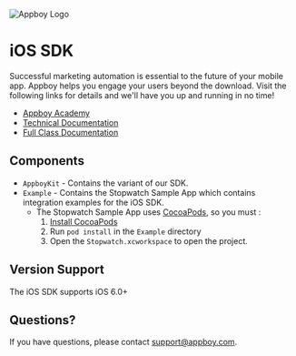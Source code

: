![Appboy Logo](http://www.appboy.com/assets/logo-cee4c217ff207f321cc7250f86a1037d.gif)

# iOS SDK

Successful marketing automation is essential to the future of your mobile app. Appboy helps you engage your users beyond the download. Visit the following links for details and we'll have you up and running in no time!

- [Appboy Academy](http://www.appboy.com/academy "Appboy Academy")
- [Technical Documentation](http://documentation.appboy.com "Appboy Technical Documentation")
- [Full Class Documentation](http://appboy.github.io/appboy-ios-sdk/docs/annotated.html "Appboy iOS SDK Class Documentation")

## Components

- `AppboyKit` - Contains the variant of our SDK.
- `Example` - Contains the Stopwatch Sample App which contains integration examples for the iOS SDK.
	- The Stopwatch Sample App uses [CocoaPods](http://guides.cocoapods.org/), so you must :
	  1. [Install CocoaPods](http://guides.cocoapods.org/using/getting-started.html)
	  2. Run `pod install` in the `Example` directory
	  3. Open the `Stopwatch.xcworkspace` to open the project.

## Version Support

The iOS SDK supports iOS 6.0+

## Questions?

If you have questions, please contact [support@appboy.com](mailto:support@appboy.com).
